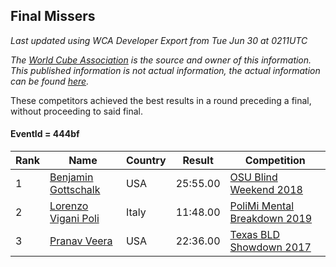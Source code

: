 ## Final Missers

*Last updated using WCA Developer Export from Tue Jun 30 at 0211UTC*

*The [World Cube Association](https://www.worldcubeassociation.org) is the source and owner of this information. This published information is not actual information, the actual information can be found [here](https://www.worldcubeassociation.org/results).*

These competitors achieved the best results in a round preceding a final, without proceeding to said final.

#### EventId = 444bf

|Rank|Name|Country|Result|Competition|  
|--|--|--|--|--|  
|1|[Benjamin Gottschalk](https://www.worldcubeassociation.org/persons/2016GOTT01)|USA|25:55.00|[OSU Blind Weekend 2018](https://www.worldcubeassociation.org/competitions/OSUBlindWeekend2018/results/all?event=444bf)|  
|2|[Lorenzo Vigani Poli](https://www.worldcubeassociation.org/persons/2007POLI01)|Italy|11:48.00|[PoliMi Mental Breakdown 2019](https://www.worldcubeassociation.org/competitions/PoliMiMentalBreakdown2019/results/all?event=444bf)|  
|3|[Pranav Veera](https://www.worldcubeassociation.org/persons/2015VEER01)|USA|22:36.00|[Texas BLD Showdown 2017](https://www.worldcubeassociation.org/competitions/TexasBLDShowdown2017/results/all?event=444bf)|  
